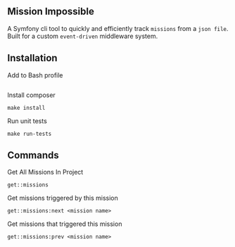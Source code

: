 
## Mission Impossible

A Symfony cli tool to quickly and efficiently track `missions` from a `json file`. Built for a custom `event-driven` middleware system.

## Installation

Add to Bash profile
```
```
Install composer
```
make install
```

Run unit tests
```
make run-tests
```

## Commands

Get All Missions In Project
```
get::missions
```
Get missions triggered by this mission
```
get::missions:next <mission name>
```
Get missions that triggered this mission
```
get::missions:prev <mission name>
```